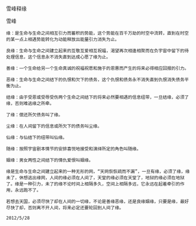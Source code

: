 雪峰释缘

雪峰


    缘：是生命与生命之间相互引力而蓄积的势能，这个势能在百千万劫的时空中流转，直到在时空的某一点上相遇势能转化为动能释放出能量引力消失为止。

    良缘：生命与生命之间建立起来的互敬互爱相互祝福，渴望再次相逢相聚而在负宇宙中留下的待处理信息，这个信息永不消失直到达成心愿了缘为止。

    善缘：一个生命给另一个生命真诚的祝福祝愿和施于的恩惠而产生的将来必得相应回报的引力。

    恶缘：生命与生命之间结下的仇恨和欠下的债务，这个仇恨和债务永不消失直到仇恨消失债务平衡为止。

    结缘：由于受恩或受辱受伤两个生命之间结下的将来必然要相遇的信息纽带，一旦结缘，必须了缘，否则难逃缘之所牵。

    了缘：偿还所欠债务叫了缘。

    尘缘：在人间留下的信息或所欠下的债务叫尘缘。

    仙缘：与仙结下的纽带叫仙缘。

    随缘：按照宇宙剧本情节的安排喜悦地接受和演绎所定的角色叫随缘。

    姻缘：男女两性之间结下的情仇爱恨叫姻缘。

    缘是生命与生命之间建立起来的一种无形的网，“天网恢恢疏而不漏”，一旦有缘，必须了缘，缘未了，休想逃出缘网，人间的缘必须在人间了，天堂的缘必须在天堂了，地狱的缘必须在地狱了。缘是一种引力，未了的缘不论时间上相隔多久，空间上相隔多远，它永远在起着牵引的作用，永远跑不了。

    若想去天国，必须尽快了却在人间的一切缘，不论是善缘恶缘，还是良缘姻缘，只要是缘，最好尽快了却，否则离不开人间，将来必定还要轮回到人间了缘。

    2012/5/28



